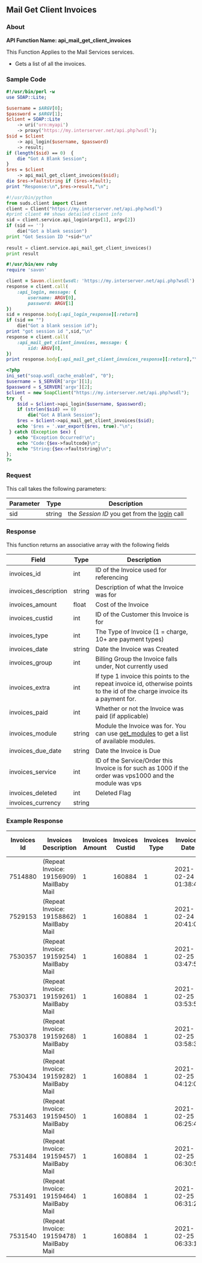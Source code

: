 
## Mail Get Client Invoices

### About

**API Function Name: api_mail_get_client_invoices**

This Function Applies to the Mail Services services.
* Gets a list of all the invoices.


### Sample Code

```perl
#!/usr/bin/perl -w
use SOAP::Lite;

$username = $ARGV[0];
$password = $ARGV[1];
$client = SOAP::Lite
	-> uri('urn:myapi')
	-> proxy('https://my.interserver.net/api.php?wsdl');
$sid = $client
	-> api_login($username, $password)
	-> result;
if (length($sid) == 0)  {
	die "Got A Blank Session";
} 
$res = $client
	-> api_mail_get_client_invoices($sid);
die $res->faultstring if ($res->fault);
print "Response:\n",$res->result,"\n";

```

```python
#!/usr/bin/python
from suds.client import Client
client = Client("https://my.interserver.net/api.php?wsdl")
#print client ## shows detailed client info
sid = client.service.api_login(argv[1], argv[2])
if (sid == '')
	die("Got a blank session")
print "Got Session ID "+sid+"\n"
  
result = client.service.api_mail_get_client_invoices()
print result

```

```ruby
#!/usr/bin/env ruby
require 'savon'

client = Savon.client(wsdl: 'https://my.interserver.net/api.php?wsdl')
response = client.call(
	:api_login, message: {
		username: ARGV[0],
		password: ARGV[1]
})
sid = response.body[:api_login_response][:return]
if (sid == "")
	die("Got a blank session id");
print "got session id ",sid,"\n"
response = client.call(
	:api_mail_get_client_invoices, message: { 
		sid: ARGV[0], 
})
print response.body[:api_mail_get_client_invoices_response][:return],"\n"

```

```php
<?php
ini_set("soap.wsdl_cache_enabled", "0");
$username = $_SERVER['argv'][1];
$password = $_SERVER['argv'][2];
$client = new SoapClient("https://my.interserver.net/api.php?wsdl");
try  { 
	$sid = $client->api_login($username, $password);
	if (strlen($sid) == 0)
		die("Got A Blank Session");
	$res = $client->api_mail_get_client_invoices($sid);
	echo '$res = '.var_export($res, true)."\n";
 } catch (Exception $ex) {
	echo "Exception Occurred!\n";
	echo "Code:{$ex->faultcode}\n";
	echo "String:{$ex->faultstring}\n";
}; 
?>

```



### Request

This call takes the following parameters:

Parameter|Type|Description
---------|----|-----------
sid|string|the *Session ID* you get from the [login](#login) call


### Response

This function returns an associative array with the following fields

Field|Type|Description
-----|----|-----------
invoices_id|int|ID of the Invoice used for referencing
invoices_description|string|Description of what the Invoice was for
invoices_amount|float|Cost of the Invoice
invoices_custid|int|ID of the Customer this Invoice is for
invoices_type|int|The Type of Invoice (1 = charge, 10+ are payment types)
invoices_date|string|Date the Invoice was Created
invoices_group|int|Billing Group the Invoice falls under, Not currently used
invoices_extra|int|If type 1 invoice this points to the repeat invoice id, otherwise points to the id of the charge invoice its a payment for.
invoices_paid|int|Whether or not the Invoice was paid (if applicable)
invoices_module|string|Module the Invoice was for.  You can use [get_modules](#get-modules) to get a list of available modules.
invoices_due_date|string|Date the Invoice is Due
invoices_service|int|ID of the Service/Order this Invoice is for such as 1000 if the order was vps1000 and the module was vps
invoices_deleted|int|Deleted Flag
invoices_currency|string|


### Example Response

<table>
	<thead>
		<tr>
			<th>
				Invoices Id
			</th>
			<th>
				Invoices Description
			</th>
			<th>
				Invoices Amount
			</th>
			<th>
				Invoices Custid
			</th>
			<th>
				Invoices Type
			</th>
			<th>
				Invoices Date
			</th>
			<th>
				Invoices Group
			</th>
			<th>
				Invoices Extra
			</th>
			<th>
				Invoices Paid
			</th>
			<th>
				Invoices Module
			</th>
			<th>
				Invoices Due Date
			</th>
			<th>
				Invoices Service
			</th>
			<th>
				Invoices Deleted
			</th>
			<th>
				Invoices Currency
			</th>
		</tr>
	</thead>
	<tbody>
		<tr>
			<td>
				7514880
			</td>
			<td>
				(Repeat Invoice: 19156909) MailBaby Mail
			</td>
			<td>
				1
			</td>
			<td>
				160884
			</td>
			<td>
				1
			</td>
			<td>
				2021-02-24 01:38:45
			</td>
			<td>
				0
			</td>
			<td>
				19156909
			</td>
			<td>
				0
			</td>
			<td>
				mail
			</td>
			<td>
				2021-03-10 01:38:45
			</td>
			<td>
				8556
			</td>
			<td>
				0
			</td>
			<td>
				USD
			</td>
		</tr>
		<tr>
			<td>
				7529153
			</td>
			<td>
				(Repeat Invoice: 19158862) MailBaby Mail
			</td>
			<td>
				1
			</td>
			<td>
				160884
			</td>
			<td>
				1
			</td>
			<td>
				2021-02-24 20:41:08
			</td>
			<td>
				0
			</td>
			<td>
				19158862
			</td>
			<td>
				0
			</td>
			<td>
				mail
			</td>
			<td>
				2021-03-10 20:41:08
			</td>
			<td>
				8626
			</td>
			<td>
				0
			</td>
			<td>
				USD
			</td>
		</tr>
		<tr>
			<td>
				7530357
			</td>
			<td>
				(Repeat Invoice: 19159254) MailBaby Mail
			</td>
			<td>
				1
			</td>
			<td>
				160884
			</td>
			<td>
				1
			</td>
			<td>
				2021-02-25 03:47:59
			</td>
			<td>
				0
			</td>
			<td>
				19159254
			</td>
			<td>
				0
			</td>
			<td>
				mail
			</td>
			<td>
				2021-03-11 03:47:59
			</td>
			<td>
				8640
			</td>
			<td>
				0
			</td>
			<td>
				USD
			</td>
		</tr>
		<tr>
			<td>
				7530371
			</td>
			<td>
				(Repeat Invoice: 19159261) MailBaby Mail
			</td>
			<td>
				1
			</td>
			<td>
				160884
			</td>
			<td>
				1
			</td>
			<td>
				2021-02-25 03:53:53
			</td>
			<td>
				0
			</td>
			<td>
				19159261
			</td>
			<td>
				0
			</td>
			<td>
				mail
			</td>
			<td>
				2021-03-11 03:53:53
			</td>
			<td>
				8647
			</td>
			<td>
				0
			</td>
			<td>
				USD
			</td>
		</tr>
		<tr>
			<td>
				7530378
			</td>
			<td>
				(Repeat Invoice: 19159268) MailBaby Mail
			</td>
			<td>
				1
			</td>
			<td>
				160884
			</td>
			<td>
				1
			</td>
			<td>
				2021-02-25 03:58:33
			</td>
			<td>
				0
			</td>
			<td>
				19159268
			</td>
			<td>
				0
			</td>
			<td>
				mail
			</td>
			<td>
				2021-03-11 03:58:33
			</td>
			<td>
				8654
			</td>
			<td>
				0
			</td>
			<td>
				USD
			</td>
		</tr>
		<tr>
			<td>
				7530434
			</td>
			<td>
				(Repeat Invoice: 19159282) MailBaby Mail
			</td>
			<td>
				1
			</td>
			<td>
				160884
			</td>
			<td>
				1
			</td>
			<td>
				2021-02-25 04:12:02
			</td>
			<td>
				0
			</td>
			<td>
				19159282
			</td>
			<td>
				0
			</td>
			<td>
				mail
			</td>
			<td>
				2021-03-11 04:12:02
			</td>
			<td>
				8661
			</td>
			<td>
				0
			</td>
			<td>
				USD
			</td>
		</tr>
		<tr>
			<td>
				7531463
			</td>
			<td>
				(Repeat Invoice: 19159450) MailBaby Mail
			</td>
			<td>
				1
			</td>
			<td>
				160884
			</td>
			<td>
				1
			</td>
			<td>
				2021-02-25 06:25:42
			</td>
			<td>
				0
			</td>
			<td>
				19159450
			</td>
			<td>
				0
			</td>
			<td>
				mail
			</td>
			<td>
				2021-03-11 06:25:42
			</td>
			<td>
				8668
			</td>
			<td>
				0
			</td>
			<td>
				USD
			</td>
		</tr>
		<tr>
			<td>
				7531484
			</td>
			<td>
				(Repeat Invoice: 19159457) MailBaby Mail
			</td>
			<td>
				1
			</td>
			<td>
				160884
			</td>
			<td>
				1
			</td>
			<td>
				2021-02-25 06:30:55
			</td>
			<td>
				0
			</td>
			<td>
				19159457
			</td>
			<td>
				0
			</td>
			<td>
				mail
			</td>
			<td>
				2021-03-11 06:30:55
			</td>
			<td>
				8675
			</td>
			<td>
				0
			</td>
			<td>
				USD
			</td>
		</tr>
		<tr>
			<td>
				7531491
			</td>
			<td>
				(Repeat Invoice: 19159464) MailBaby Mail
			</td>
			<td>
				1
			</td>
			<td>
				160884
			</td>
			<td>
				1
			</td>
			<td>
				2021-02-25 06:31:22
			</td>
			<td>
				0
			</td>
			<td>
				19159464
			</td>
			<td>
				0
			</td>
			<td>
				mail
			</td>
			<td>
				2021-03-11 06:31:22
			</td>
			<td>
				8682
			</td>
			<td>
				0
			</td>
			<td>
				USD
			</td>
		</tr>
		<tr>
			<td>
				7531540
			</td>
			<td>
				(Repeat Invoice: 19159478) MailBaby Mail
			</td>
			<td>
				1
			</td>
			<td>
				160884
			</td>
			<td>
				1
			</td>
			<td>
				2021-02-25 06:33:14
			</td>
			<td>
				0
			</td>
			<td>
				19159478
			</td>
			<td>
				0
			</td>
			<td>
				mail
			</td>
			<td>
				2021-03-11 06:33:14
			</td>
			<td>
				8689
			</td>
			<td>
				0
			</td>
			<td>
				USD
			</td>
		</tr>
	</tbody>
</table>



